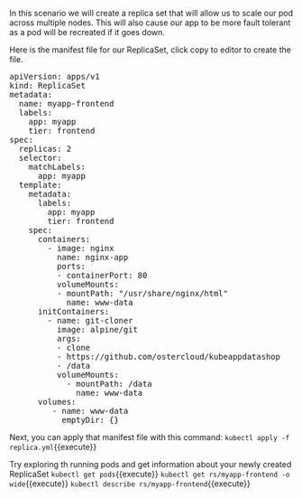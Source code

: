 In this scenario we will create a replica set that will allow us to scale our pod across multiple nodes. This will also cause our app to be more fault tolerant as a pod will be recreated if it goes down. 

Here is the manifest file for our ReplicaSet, click copy to editor to create the file. 
<pre class="file" data-filename="replica.yml" data-target="insert">
apiVersion: apps/v1
kind: ReplicaSet
metadata:
  name: myapp-frontend
  labels:
    app: myapp
    tier: frontend
spec:
  replicas: 2
  selector:
    matchLabels: 
      app: myapp
  template:
    metadata: 
      labels: 
        app: myapp
        tier: frontend
    spec:
      containers:
        - image: nginx
          name: nginx-app
          ports:
          - containerPort: 80
          volumeMounts:
          - mountPath: "/usr/share/nginx/html"
            name: www-data
      initContainers:
        - name: git-cloner
          image: alpine/git
          args:
          - clone
          - https://github.com/ostercloud/kubeappdatashop
          - /data
          volumeMounts:
            - mountPath: /data
              name: www-data
      volumes:
         - name: www-data
           emptyDir: {}
</pre>

 Next, you can apply that manifest file with this command:
 `kubectl apply -f replica.yml`{{execute}}
 
 Try exploring th running pods and get information about your newly created ReplicaSet
 `kubectl get pods`{{execute}}
 `kubectl get rs/myapp-frontend -o wide`{{execute}}
 `kubectl describe rs/myapp-frontend`{{execute}}
